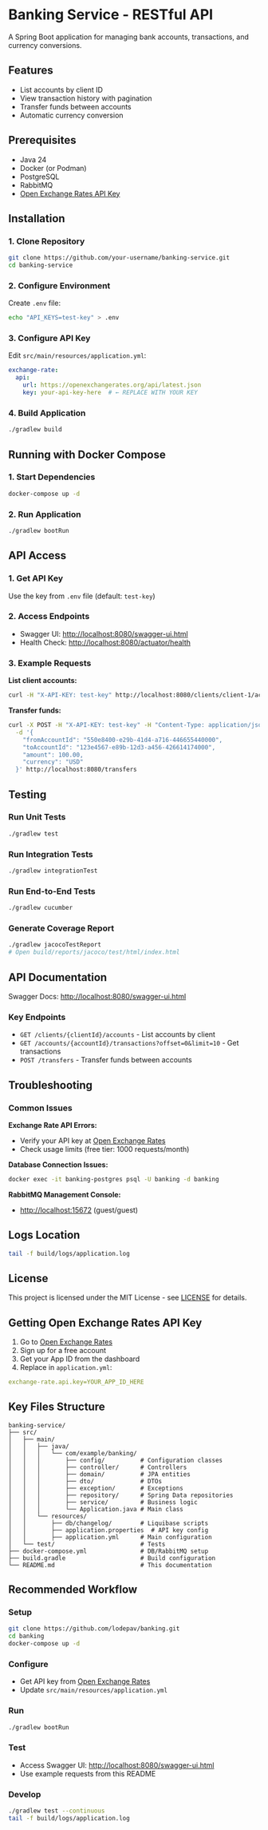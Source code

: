 # Banking Service - RESTful API

A Spring Boot application for managing bank accounts, transactions, and currency conversions.

## Features

* List accounts by client ID
* View transaction history with pagination
* Transfer funds between accounts
* Automatic currency conversion

## Prerequisites

* Java 24
* Docker (or Podman)
* PostgreSQL
* RabbitMQ
* [Open Exchange Rates API Key](https://openexchangerates.org/signup/free)

## Installation

### 1. Clone Repository

```bash
git clone https://github.com/your-username/banking-service.git
cd banking-service
```

### 2. Configure Environment

Create `.env` file:

```bash
echo "API_KEYS=test-key" > .env
```

### 3. Configure API Key

Edit `src/main/resources/application.yml`:

```yaml
exchange-rate:
  api:
    url: https://openexchangerates.org/api/latest.json
    key: your-api-key-here  # ← REPLACE WITH YOUR KEY
```

### 4. Build Application

```bash
./gradlew build
```

## Running with Docker Compose

### 1. Start Dependencies

```bash
docker-compose up -d
```

### 2. Run Application

```bash
./gradlew bootRun
```

## API Access

### 1. Get API Key

Use the key from `.env` file (default: `test-key`)

### 2. Access Endpoints

* Swagger UI: [http://localhost:8080/swagger-ui.html](http://localhost:8080/swagger-ui.html)
* Health Check: [http://localhost:8080/actuator/health](http://localhost:8080/actuator/health)

### 3. Example Requests

**List client accounts:**

```bash
curl -H "X-API-KEY: test-key" http://localhost:8080/clients/client-1/accounts
```

**Transfer funds:**

```bash
curl -X POST -H "X-API-KEY: test-key" -H "Content-Type: application/json" \
  -d '{
    "fromAccountId": "550e8400-e29b-41d4-a716-446655440000",
    "toAccountId": "123e4567-e89b-12d3-a456-426614174000",
    "amount": 100.00,
    "currency": "USD"
  }' http://localhost:8080/transfers
```

## Testing

### Run Unit Tests

```bash
./gradlew test
```

### Run Integration Tests

```bash
./gradlew integrationTest
```

### Run End-to-End Tests

```bash
./gradlew cucumber
```

### Generate Coverage Report

```bash
./gradlew jacocoTestReport
# Open build/reports/jacoco/test/html/index.html
```

## API Documentation

Swagger Docs: [http://localhost:8080/swagger-ui.html](http://localhost:8080/swagger-ui.html)

### Key Endpoints

* `GET /clients/{clientId}/accounts` - List accounts by client
* `GET /accounts/{accountId}/transactions?offset=0&limit=10` - Get transactions
* `POST /transfers` - Transfer funds between accounts

## Troubleshooting

### Common Issues

**Exchange Rate API Errors:**

* Verify your API key at [Open Exchange Rates](https://openexchangerates.org)
* Check usage limits (free tier: 1000 requests/month)

**Database Connection Issues:**

```bash
docker exec -it banking-postgres psql -U banking -d banking
```

**RabbitMQ Management Console:**

* [http://localhost:15672](http://localhost:15672) (guest/guest)

## Logs Location

```bash
tail -f build/logs/application.log
```

## License

This project is licensed under the MIT License - see [LICENSE](./LICENSE) for details.

## Getting Open Exchange Rates API Key

1. Go to [Open Exchange Rates](https://openexchangerates.org/signup/free)
2. Sign up for a free account
3. Get your App ID from the dashboard
4. Replace in `application.yml`:

```yaml
exchange-rate.api.key=YOUR_APP_ID_HERE
```

## Key Files Structure

```
banking-service/
├── src/
│   ├── main/
│   │   ├── java/
│   │   │   └── com/example/banking/
│   │   │       ├── config/          # Configuration classes
│   │   │       ├── controller/      # Controllers
│   │   │       ├── domain/          # JPA entities
│   │   │       ├── dto/             # DTOs
│   │   │       ├── exception/       # Exceptions
│   │   │       ├── repository/      # Spring Data repositories
│   │   │       ├── service/         # Business logic
│   │   │       └── Application.java # Main class
│   │   └── resources/
│   │       ├── db/changelog/        # Liquibase scripts
│   │       ├── application.properties  # API key config
│   │       ├── application.yml      # Main configuration
│   └── test/                        # Tests
├── docker-compose.yml               # DB/RabbitMQ setup
├── build.gradle                     # Build configuration
└── README.md                        # This documentation
```

## Recommended Workflow

### Setup

```bash
git clone https://github.com/lodepav/banking.git
cd banking
docker-compose up -d
```

### Configure

* Get API key from [Open Exchange Rates](https://openexchangerates.org)
* Update `src/main/resources/application.yml`

### Run

```bash
./gradlew bootRun
```

### Test

* Access Swagger UI: [http://localhost:8080/swagger-ui.html](http://localhost:8080/swagger-ui.html)
* Use example requests from this README

### Develop

```bash
./gradlew test --continuous
tail -f build/logs/application.log
```

